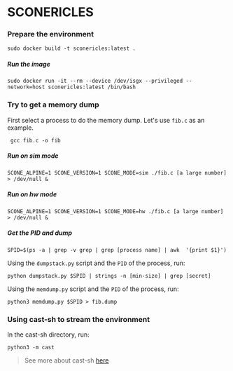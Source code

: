 # SCONERICLES


### Prepare the environment

```
sudo docker build -t sconericles:latest .
```

##### Run the image
```
sudo docker run -it --rm --device /dev/isgx --privileged --network=host sconericles:latest /bin/bash
```


### Try to get a memory dump
First select a process to do the memory dump. Let's use `fib.c` as an example.
```
 gcc fib.c -o fib
```

##### Run on sim mode

```
SCONE_ALPINE=1 SCONE_VERSION=1 SCONE_MODE=sim ./fib.c [a large number] > /dev/null & 
```

##### Run on hw mode
```
SCONE_ALPINE=1 SCONE_VERSION=1 SCONE_MODE=hw ./fib.c [a large number] > /dev/null & 
```


##### Get the PID and dump

```
SPID=$(ps -a | grep -v grep | grep [process name] | awk  '{print $1}')
```


Using the `dumpstack.py` script and the `PID` of the process, run:
```
python dumpstack.py $SPID | strings -n [min-size] | grep [secret]
```

Using the `memdump.py` script and the `PID` of the process, run:
```
python3 memdump.py $SPID > fib.dump
```


### Using cast-sh to stream the environment
In the cast-sh directory, run:
```
python3 -m cast
```
> See more about cast-sh [here](https://github.com/hericlesme/cast-sh)
